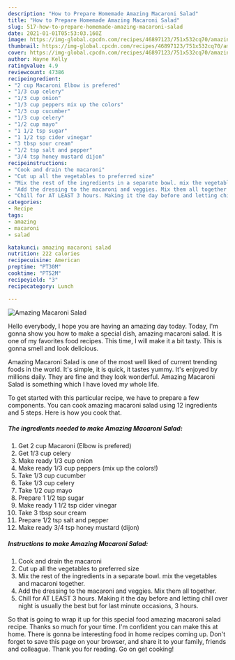 ```yaml
---
description: "How to Prepare Homemade Amazing Macaroni Salad"
title: "How to Prepare Homemade Amazing Macaroni Salad"
slug: 517-how-to-prepare-homemade-amazing-macaroni-salad
date: 2021-01-01T05:53:03.160Z
image: https://img-global.cpcdn.com/recipes/46897123/751x532cq70/amazing-macaroni-salad-recipe-main-photo.jpg
thumbnail: https://img-global.cpcdn.com/recipes/46897123/751x532cq70/amazing-macaroni-salad-recipe-main-photo.jpg
cover: https://img-global.cpcdn.com/recipes/46897123/751x532cq70/amazing-macaroni-salad-recipe-main-photo.jpg
author: Wayne Kelly
ratingvalue: 4.9
reviewcount: 47386
recipeingredient:
- "2 cup Macaroni Elbow is prefered"
- "1/3 cup celery"
- "1/3 cup onion"
- "1/3 cup peppers mix up the colors"
- "1/3 cup cucumber"
- "1/3 cup celery"
- "1/2 cup mayo"
- "1 1/2 tsp sugar"
- "1 1/2 tsp cider vinegar"
- "3 tbsp sour cream"
- "1/2 tsp salt and pepper"
- "3/4 tsp honey mustard dijon"
recipeinstructions:
- "Cook and drain the macaroni"
- "Cut up all the vegetables to preferred size"
- "Mix the rest of the ingredients in a separate bowl. mix the vegetables and macaroni together."
- "Add the dressing to the macaroni and veggies. Mix them all together."
- "Chill for AT LEAST 3 hours. Making it the day before and letting chill over night is usually the best but for last minute occasions, 3 hours."
categories:
- Recipe
tags:
- amazing
- macaroni
- salad

katakunci: amazing macaroni salad 
nutrition: 222 calories
recipecuisine: American
preptime: "PT30M"
cooktime: "PT52M"
recipeyield: "3"
recipecategory: Lunch

---
```



![Amazing Macaroni Salad](https://img-global.cpcdn.com/recipes/46897123/751x532cq70/amazing-macaroni-salad-recipe-main-photo.jpg)

Hello everybody, I hope you are having an amazing day today. Today, I'm gonna show you how to make a special dish, amazing macaroni salad. It is one of my favorites food recipes. This time, I will make it a bit tasty. This is gonna smell and look delicious.



Amazing Macaroni Salad is one of the most well liked of current trending foods in the world. It's simple, it is quick, it tastes yummy. It's enjoyed by millions daily. They are fine and they look wonderful. Amazing Macaroni Salad is something which I have loved my whole life.


To get started with this particular recipe, we have to prepare a few components. You can cook amazing macaroni salad using 12 ingredients and 5 steps. Here is how you cook that.

<!--inarticleads1-->

##### The ingredients needed to make Amazing Macaroni Salad:

1. Get 2 cup Macaroni (Elbow is prefered)
1. Get 1/3 cup celery
1. Make ready 1/3 cup onion
1. Make ready 1/3 cup peppers (mix up the colors!)
1. Take 1/3 cup cucumber
1. Take 1/3 cup celery
1. Take 1/2 cup mayo
1. Prepare 1 1/2 tsp sugar
1. Make ready 1 1/2 tsp cider vinegar
1. Take 3 tbsp sour cream
1. Prepare 1/2 tsp salt and pepper
1. Make ready 3/4 tsp honey mustard (dijon)




<!--inarticleads2-->

##### Instructions to make Amazing Macaroni Salad:

1. Cook and drain the macaroni
1. Cut up all the vegetables to preferred size
1. Mix the rest of the ingredients in a separate bowl. mix the vegetables and macaroni together.
1. Add the dressing to the macaroni and veggies. Mix them all together.
1. Chill for AT LEAST 3 hours. Making it the day before and letting chill over night is usually the best but for last minute occasions, 3 hours.




So that is going to wrap it up for this special food amazing macaroni salad recipe. Thanks so much for your time. I'm confident you can make this at home. There is gonna be interesting food in home recipes coming up. Don't forget to save this page on your browser, and share it to your family, friends and colleague. Thank you for reading. Go on get cooking!
